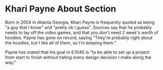 # Khari Payne About Section

Born in 2004 in Atlanta Georgia, Khari Payne is frequently quoted as being "a guy that I know" and "pretty ok I guess". Sources say that he probably needs to lay off the video games, and that you don't need 2 week's worth of hoodies. Payne has gone on record, saying "They're probably right about the hoodies, but I like all of them, so I'm keeping them."

Payne has stated that his goal in 6.1040 is "to be able to set up a project from start to finish without hating every design decision I make along the way."
